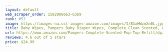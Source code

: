 ```yaml
---
layout: default 
﻿web_scraper_order: 1582906663-6369
rank: #51
image: https://images-na.ssl-images-amazon.com/images/I/81xHWzmXn0L.jpg
title: Baby Wipes, Pampers Baby Diaper Wipes, Complete Clean Scented, 8X Pop-Top Packs and…
url: https://www.amazon.com/Pampers-Complete-Scented-Pop-Top-Refill/dp/B07JR1DKXM/ref=zg_mw_hpc_51?_encoding=UTF8&psc=1&refRID=25WQDBTAJF2JRCYG7BG8
reviews: 4.6 out of 5 stars
price: $24.99 
---
```

